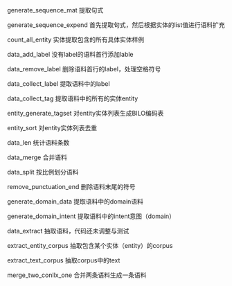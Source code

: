 generate_sequence_mat 提取句式

generate_sequence_expend 首先提取句式，然后根据实体的list值进行语料扩充

count_all_entity 实体提取包含的所有具体实体样例

data_add_label 没有label的语料首行添加lable

data_remove_label 删除语料首行的label，处理空格符号

data_collect_label 提取语料中的label

data_collect_tag 提取语料中的所有的实体entity

entity_generate_tagset 对entity实体列表生成BILO编码表

entity_sort 对entity实体列表去重

data_len 统计语料条数

data_merge 合并语料

data_split 按比例划分语料

remove_punctuation_end 删除语料末尾的符号

generate_domain_data 提取语料中的domain语料

generate_domain_intent 提取语料中的intent意图（domain）

data_extract 抽取语料，代码还未调整与测试

extract_entity_corpus 抽取包含某个实体（entity）的corpus

extract_text_corpus 抽取corpus中的text

merge_two_conllx_one 合并两条语料生成一条语料

